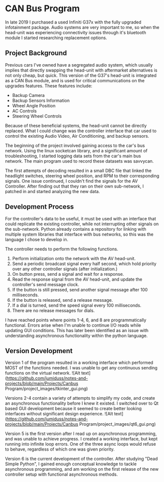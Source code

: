 # CAN Bus Program
In late 2019 I purchased a used Infiniti G37x with the fully upgraded infotainment package. 
Audio systems are very important to me, so when the head-unit was experiencing connectivity issues through it's bluetooth module I started researching replacement options.


## Project Background
Previous cars I've owned have a segregated audio system, which usually implies that directly swapping the head-unit with aftermarket alternatives is not only cheap, but quick. 
This version of the G37's head-unit is integrated as a CAN Bus module, and is used for critical communications on the upgrades features. These features include:
* Backup Camera
* Backup Sensors Information
* Wheel Angle Position
* AC Controls
* Steering Wheel Controls

Because of these beneficial systems, the head-unit cannot be directly replaced. What I could change was the controller interface that car used to control the existing Audio Video, Air Conditioning, and backup sensors. 

The beginning of the project involved gaining access to the car's bus network. Using the linux socketcan library, and a significant amount of troubleshooting, I started logging data sets from the car's main bus network. The main program used to record these datasets was savvycan.

The first attempts of decoding resulted in a small DBC file that linked the headlight switches, steering wheel position, and RPM to their corresponding signals. One issue continued, I couldn't find the signals for the AV Controller. After finding out that they ran on their own sub-network, I patched in and started analyzing the new data.

## Development Process

For the controller's data to be useful, it must be used with an interface that could replicate the existing controller, while not interrupting other signals on the sub-network. Python already contains a repository for linking with multiple system libraries that interface with bus networks, so this was the language I chose to develop in.

The controller needs to perform the following functions.
1. Perform initialization onto the network with the AV head-unit.
2. Send a periodic broadcast signal every half second, which hold priority over any other controller signals (after initialization.)
3. On button press, send a signal and wait for a response.
4. Read the response signal from the AV head-unit, and update the controller's send message clock.
5. If the button is still pressed, send another signal message after 100 milliseconds.
6. If the button is released, send a release message.
7. If a dial is turned, send the speed signal every 100 milliseconds.
8. There are no release messages for dials.

I have reached points where points 1-4, 6, and 8 are programmatically functional. Errors arise when I'm unable to continue I/O reads while updating GUI conditions. This has later been identified as an issue with understanding asynchronous functionality within the python language.

## Version Development
Version 1 of the program resulted in a working interface which performed MOST of the functions needed. I was unable to get any continuous sending functions on the virtual network. 
![Alt text](https://github.com/jumiduss/notes-and-projects/blob/main/Projects/Canbus Program/project_images/tkinter_gui.png)

Versions 2-4 contain a variety of attempts to simplify my code, and create an asynchronous functionality before I knew it existed. I switched over to Qt based GUI development because it seemed to create better looking interfaces without significant design experience. 
![Alt text](https://github.com/jumiduss/notes-and-projects/blob/main/Projects/Canbus Program/project_images/qt6_gui.png)

Version 5 is the first version after I read up on asynchronous programming, and was unable to achieve progress. I created a working interface, but kept running into infinite loop errors. One of the three async loops would refuse to behave, regardless of which one was given priority.  

Version 6 is the current development of the controller. After studying "Dead Simple Python", I gained enough conceptual knowledge to tackle asynchronous programming, and am working on the first release of the new controller setup with functional asynchronous methods. 